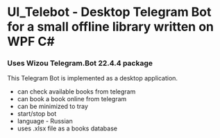 # UI_Telebot - Desktop Telegram Bot for a small offline library written on WPF C#
### Uses Wizou Telegram.Bot 22.4.4 package

This Telegram Bot is implemented as a desktop application.
* can check available books from telegram
* can book a book online from telegram
* can be minimized to tray
* start/stop bot
* language - Russian
* uses .xlsx file as a books database
